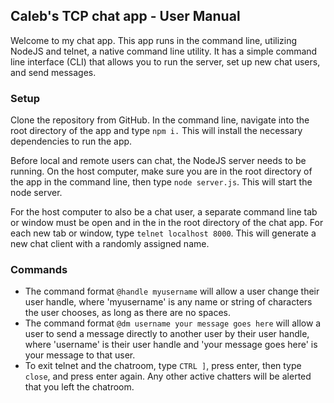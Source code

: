 ## Caleb's TCP chat app - User Manual

Welcome to my chat app. This app runs in the command line, utilizing NodeJS and telnet, a native command line utility. It has a simple command line interface (CLI) that allows you to run the server, set up new chat users, and send messages.

### Setup
Clone the repository from GitHub. In the command line, navigate into the root directory of the app and type `npm i.` This will install the necessary dependencies to run the app.

Before local and remote users can chat, the NodeJS server needs to be running. On the host computer, make sure you are in the root directory of the app in the command line, then type `node server.js`. This will start the node server.

For the host computer to also be a chat user, a separate command line tab or window must be open and in the in the root directory of the chat app. For each new tab or window, type `telnet localhost 8000`. This will generate a new chat client with a randomly assigned name.

### Commands
* The command format `@handle myusername` will allow a user change their user handle, where 'myusername' is any name or string of characters the user chooses, as long as there are no spaces.
* The command format `@dm username your message goes here` will allow a user to send a message directly to another user by their user handle, where 'username' is their user handle and 'your message goes here' is your message to that user.
* To exit telnet and the chatroom, type `CTRL ]`, press enter, then type `close`, and press enter again. Any other active chatters will be alerted that you left the chatroom.

